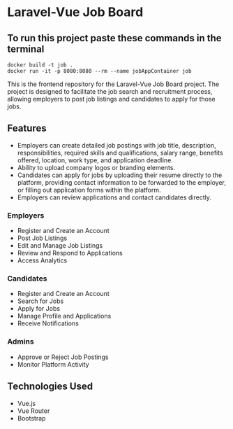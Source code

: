 # Laravel-Vue Job Board

## To run this project paste these commands in the terminal
```
docker build -t job .
docker run -it -p 8080:8080 --rm --name jobAppContainer job
```

This is the frontend repository for the Laravel-Vue Job Board project. The project is designed to facilitate the job search and recruitment process, allowing employers to post job listings and candidates to apply for those jobs.

## Features
- Employers can create detailed job postings with job title, description, responsibilities, required skills and qualifications, salary range, benefits offered, location, work type, and application deadline.
- Ability to upload company logos or branding elements.
- Candidates can apply for jobs by uploading their resume directly to the platform, providing contact information to be forwarded to the employer, or filling out application forms within the platform.
- Employers can review applications and contact candidates directly.


### Employers
- Register and Create an Account
- Post Job Listings
- Edit and Manage Job Listings
- Review and Respond to Applications
- Access Analytics

### Candidates
- Register and Create an Account
- Search for Jobs
- Apply for Jobs
- Manage Profile and Applications
- Receive Notifications

### Admins
- Approve or Reject Job Postings
- Monitor Platform Activity

## Technologies Used
- Vue.js
- Vue Router
- Bootstrap